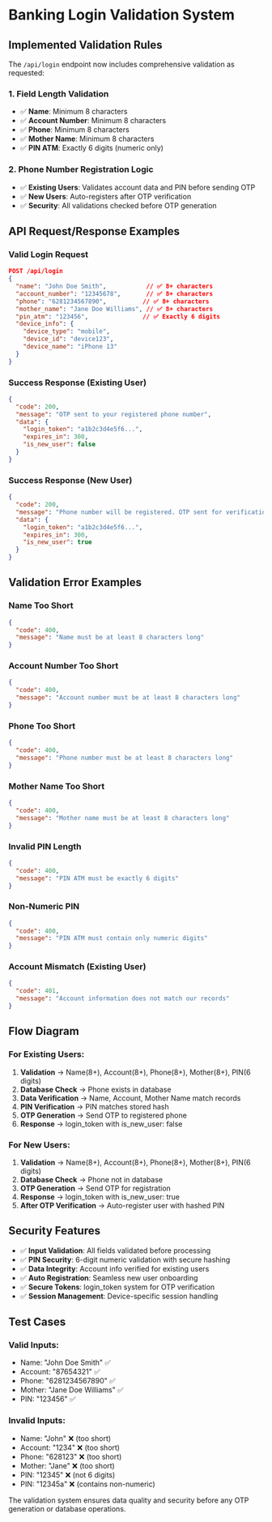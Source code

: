 # Banking Login Validation System

## Implemented Validation Rules

The `/api/login` endpoint now includes comprehensive validation as requested:

### 1. Field Length Validation
- ✅ **Name**: Minimum 8 characters
- ✅ **Account Number**: Minimum 8 characters  
- ✅ **Phone**: Minimum 8 characters
- ✅ **Mother Name**: Minimum 8 characters
- ✅ **PIN ATM**: Exactly 6 digits (numeric only)

### 2. Phone Number Registration Logic
- ✅ **Existing Users**: Validates account data and PIN before sending OTP
- ✅ **New Users**: Auto-registers after OTP verification
- ✅ **Security**: All validations checked before OTP generation

## API Request/Response Examples

### Valid Login Request
```json
POST /api/login
{
  "name": "John Doe Smith",           // ✅ 8+ characters
  "account_number": "12345678",       // ✅ 8+ characters
  "phone": "6281234567890",          // ✅ 8+ characters
  "mother_name": "Jane Doe Williams", // ✅ 8+ characters
  "pin_atm": "123456",               // ✅ Exactly 6 digits
  "device_info": {
    "device_type": "mobile",
    "device_id": "device123",
    "device_name": "iPhone 13"
  }
}
```

### Success Response (Existing User)
```json
{
  "code": 200,
  "message": "OTP sent to your registered phone number",
  "data": {
    "login_token": "a1b2c3d4e5f6...",
    "expires_in": 300,
    "is_new_user": false
  }
}
```

### Success Response (New User)
```json
{
  "code": 200,
  "message": "Phone number will be registered. OTP sent for verification",
  "data": {
    "login_token": "a1b2c3d4e5f6...",
    "expires_in": 300,
    "is_new_user": true
  }
}
```

## Validation Error Examples

### Name Too Short
```json
{
  "code": 400,
  "message": "Name must be at least 8 characters long"
}
```

### Account Number Too Short
```json
{
  "code": 400,
  "message": "Account number must be at least 8 characters long"
}
```

### Phone Too Short
```json
{
  "code": 400,
  "message": "Phone number must be at least 8 characters long"
}
```

### Mother Name Too Short
```json
{
  "code": 400,
  "message": "Mother name must be at least 8 characters long"
}
```

### Invalid PIN Length
```json
{
  "code": 400,
  "message": "PIN ATM must be exactly 6 digits"
}
```

### Non-Numeric PIN
```json
{
  "code": 400,
  "message": "PIN ATM must contain only numeric digits"
}
```

### Account Mismatch (Existing User)
```json
{
  "code": 401,
  "message": "Account information does not match our records"
}
```

## Flow Diagram

### For Existing Users:
1. **Validation** → Name(8+), Account(8+), Phone(8+), Mother(8+), PIN(6 digits)
2. **Database Check** → Phone exists in database
3. **Data Verification** → Name, Account, Mother Name match records
4. **PIN Verification** → PIN matches stored hash
5. **OTP Generation** → Send OTP to registered phone
6. **Response** → login_token with is_new_user: false

### For New Users:
1. **Validation** → Name(8+), Account(8+), Phone(8+), Mother(8+), PIN(6 digits)
2. **Database Check** → Phone not in database
3. **OTP Generation** → Send OTP for registration
4. **Response** → login_token with is_new_user: true
5. **After OTP Verification** → Auto-register user with hashed PIN

## Security Features

- ✅ **Input Validation**: All fields validated before processing
- ✅ **PIN Security**: 6-digit numeric validation with secure hashing
- ✅ **Data Integrity**: Account info verified for existing users
- ✅ **Auto Registration**: Seamless new user onboarding
- ✅ **Secure Tokens**: login_token system for OTP verification
- ✅ **Session Management**: Device-specific session handling

## Test Cases

### Valid Inputs:
- Name: "John Doe Smith" ✅
- Account: "87654321" ✅  
- Phone: "6281234567890" ✅
- Mother: "Jane Doe Williams" ✅
- PIN: "123456" ✅

### Invalid Inputs:
- Name: "John" ❌ (too short)
- Account: "1234" ❌ (too short)
- Phone: "628123" ❌ (too short)
- Mother: "Jane" ❌ (too short)
- PIN: "12345" ❌ (not 6 digits)
- PIN: "12345a" ❌ (contains non-numeric)

The validation system ensures data quality and security before any OTP generation or database operations.

